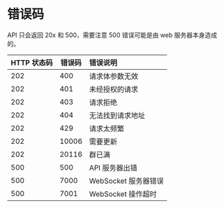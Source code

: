 # 错误码

API 只会返回 20x 和 500，需要注意 500 错误可能是由 web 服务器本身造成的。

| HTTP 状态码 | 错误码 | 错误说明|
| - | - | :- |
|202|	400|	请求体参数无效|
|202|	401|	未经授权的请求|
|202|	403|	请求拒绝|
|202|	404|	无法找到请求地址|
|202|	429|	请求太频繁|
|202|	10006|	需要更新|
|202|	20116|	群已满|
|500|	500| API 服务器出错 |
|500|	7000 |  WebSocket 服务器错误 |
|500|	7001 | WebSocket 操作超时 |